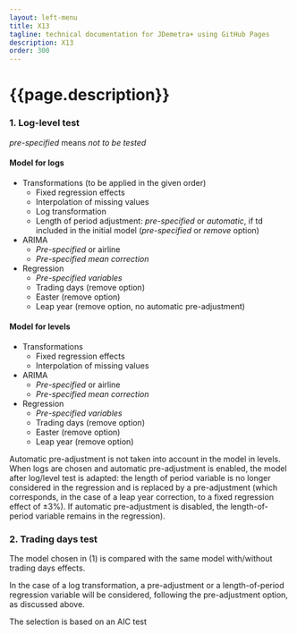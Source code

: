 ```yaml
---
layout: left-menu
title: X13
tagline: technical documentation for JDemetra+ using GitHub Pages
description: X13
order: 300
---
```

# {{page.description}}

### 1. Log-level test

_pre-specified_ means _not to be tested_

#### Model for logs

- Transformations (to be applied in the given order)
  - Fixed regression effects
  - Interpolation of missing values
  - Log transformation 
  - Length of period adjustment: _pre-specified_ or _automatic_, if td included in the initial model (_pre-specified_ or _remove_ option)
- ARIMA
  - _Pre-specified_ or airline 
  - _Pre-specified mean correction_
- Regression
  - _Pre-specified variables_
  - Trading days (remove option)
  - Easter (remove option)
  - Leap year (remove option, no automatic pre-adjustment)

#### Model for levels

- Transformations 
  - Fixed regression effects
  - Interpolation of missing values
- ARIMA
  - _Pre-specified_ or airline 
  - _Pre-specified mean correction_
- Regression
  - _Pre-specified variables_
  - Trading days (remove option)
  - Easter (remove option)
  - Leap year (remove option)

Automatic pre-adjustment is not taken into account in the model in levels.
When logs are chosen and automatic pre-adjustment is enabled, the model after log/level test is adapted: the length of period variable is no longer considered in the regression and is replaced by a pre-adjustment (which corresponds, in the case of a leap year correction, to a fixed regression effect of $\pm 3 \%$). If automatic pre-adjustment is disabled, the length-of-period variable remains in the regression). 

### 2. Trading days test

The model chosen in (1) is compared with the same model with/without trading days effects.

In the case of a log transformation, a pre-adjustment or a length-of-period regression variable will be considered, following the pre-adjustment option, as discussed above.

The selection is based on an AIC test